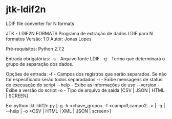 # jtk-ldif2n
LDIF file converter for N formats


JTK - LDIF2N FORMATS
Programa de extração de dados LDIF para N formatos
Versão: 1.0
Autor: Jonas Lopes

Pré-requisitos: Python 2.7.2


Entrada obrigatórias:	-s	 		- Arquivo fonte LDIF.
                        -g		 	- Termo que determinará o grupo de
                                      separação dos dados.


Opções de entrada:	    -f			- Campos dos registros que serão
                                      separados. Se não for especificado serão todos separadados
                        -i			- Exibe mensagens de status de execuação do script
                        --help		- Exibe as informações de uso
                        --version   - Exibe a versão do script
                        -o			- Tipo de arquivo de saída [CSV | JSON | HTML | SCREEN]

Ex: python jkt-ldif2n.py [-g <grupo> -k <chave_grupo> -f <campo1,campo2...> | -q | --help | -o <CSV | HTML | XML | JSON | screen>]
